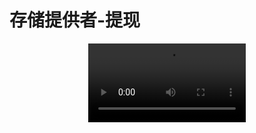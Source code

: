 # 存储提供者-提现

<div style="text-align:center;">
<video width="50%" controls autoplay>
  <source src="/assets/video/minerwithdraw.mp4" type="video/mp4">
</video>
</div>
